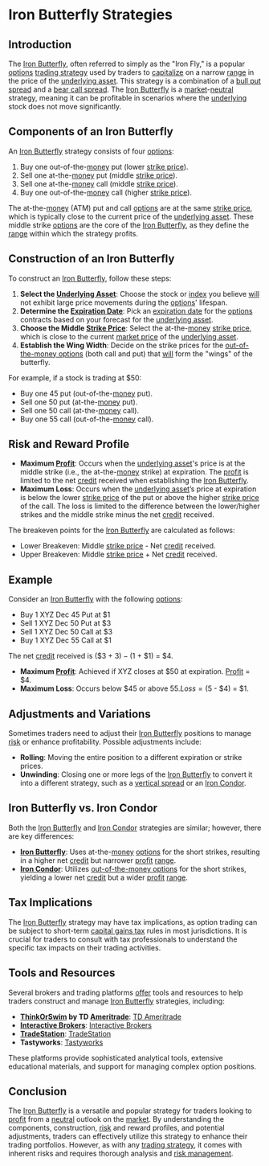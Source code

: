 # Iron Butterfly Strategies

## Introduction
The [Iron Butterfly](../i/iron_butterfly.md), often referred to simply as the "Iron Fly," is a popular [options](../o/options.md) [trading strategy](../t/trading_strategy.md) used by traders to [capitalize](../c/capitalize.md) on a narrow [range](../r/range.md) in the price of the [underlying asset](../u/underlying_asset.md). This strategy is a combination of a [bull put spread](../b/bull_put_spread.md) and a [bear call spread](../b/bear_call_spread.md). The [Iron Butterfly](../i/iron_butterfly.md) is a [market](../m/market.md)-[neutral](../n/neutral.md) strategy, meaning it can be profitable in scenarios where the [underlying](../u/underlying.md) stock does not move significantly.

## Components of an Iron Butterfly
An [Iron Butterfly](../i/iron_butterfly.md) strategy consists of four [options](../o/options.md):
1. Buy one out-of-the-[money](../m/money.md) put (lower [strike price](../s/strike_price.md)).
2. Sell one at-the-[money](../m/money.md) put (middle [strike price](../s/strike_price.md)).
3. Sell one at-the-[money](../m/money.md) call (middle [strike price](../s/strike_price.md)).
4. Buy one out-of-the-[money](../m/money.md) call (higher [strike price](../s/strike_price.md)).

The at-the-[money](../m/money.md) (ATM) put and call [options](../o/options.md) are at the same [strike price](../s/strike_price.md), which is typically close to the current price of the [underlying asset](../u/underlying_asset.md). These middle strike [options](../o/options.md) are the core of the [Iron Butterfly](../i/iron_butterfly.md), as they define the [range](../r/range.md) within which the strategy profits.

## Construction of an Iron Butterfly
To construct an [Iron Butterfly](../i/iron_butterfly.md), follow these steps:
1. **Select the [Underlying Asset](../u/underlying_asset.md)**: Choose the stock or [index](../i/index.md) you believe [will](../w/will.md) not exhibit large price movements during the [options](../o/options.md)' lifespan.
2. **Determine the [Expiration Date](../e/expiration_date.md)**: Pick an [expiration date](../e/expiration_date.md) for the [options](../o/options.md) contracts based on your forecast for the [underlying asset](../u/underlying_asset.md).
3. **Choose the Middle [Strike Price](../s/strike_price.md)**: Select the at-the-[money](../m/money.md) [strike price](../s/strike_price.md), which is close to the current [market price](../m/market_price.md) of the [underlying asset](../u/underlying_asset.md).
4. **Establish the Wing Width**: Decide on the strike prices for the [out-of-the-money options](../o/out-of-the-money_options.md) (both call and put) that [will](../w/will.md) form the "wings" of the butterfly.

For example, if a stock is trading at $50:
- Buy one 45 put (out-of-the-[money](../m/money.md) put).
- Sell one 50 put (at-the-[money](../m/money.md) put).
- Sell one 50 call (at-the-[money](../m/money.md) call).
- Buy one 55 call (out-of-the-[money](../m/money.md) call).

## Risk and Reward Profile
- **Maximum [Profit](../p/profit.md)**: Occurs when the [underlying asset](../u/underlying_asset.md)'s price is at the middle strike (i.e., the at-the-[money](../m/money.md) strike) at expiration. The [profit](../p/profit.md) is limited to the net [credit](../c/credit.md) received when establishing the [Iron Butterfly](../i/iron_butterfly.md).
- **Maximum Loss**: Occurs when the [underlying asset](../u/underlying_asset.md)’s price at expiration is below the lower [strike price](../s/strike_price.md) of the put or above the higher [strike price](../s/strike_price.md) of the call. The loss is limited to the difference between the lower/higher strikes and the middle strike minus the net [credit](../c/credit.md) received.
  
The breakeven points for the [Iron Butterfly](../i/iron_butterfly.md) are calculated as follows:
- Lower Breakeven: Middle [strike price](../s/strike_price.md) - Net [credit](../c/credit.md) received.
- Upper Breakeven: Middle [strike price](../s/strike_price.md) + Net [credit](../c/credit.md) received.

## Example
Consider an [Iron Butterfly](../i/iron_butterfly.md) with the following [options](../o/options.md):
- Buy 1 XYZ Dec 45 Put at $1
- Sell 1 XYZ Dec 50 Put at $3
- Sell 1 XYZ Dec 50 Call at $3
- Buy 1 XYZ Dec 55 Call at $1

The net [credit](../c/credit.md) received is ($3 + $3) - ($1 + $1) = $4.

- **Maximum [Profit](../p/profit.md)**: Achieved if XYZ closes at $50 at expiration. [Profit](../p/profit.md) = $4.
- **Maximum Loss**: Occurs below $45 or above $55. Loss = ($5 - $4) = $1.

## Adjustments and Variations
Sometimes traders need to adjust their [Iron Butterfly](../i/iron_butterfly.md) positions to manage [risk](../r/risk.md) or enhance profitability. Possible adjustments include:
- **Rolling**: Moving the entire position to a different expiration or strike prices.
- **Unwinding**: Closing one or more legs of the [Iron Butterfly](../i/iron_butterfly.md) to convert it into a different strategy, such as a [vertical spread](../v/vertical_spread.md) or an [Iron Condor](../i/iron_condor.md).

## Iron Butterfly vs. Iron Condor
Both the [Iron Butterfly](../i/iron_butterfly.md) and [Iron Condor](../i/iron_condor.md) strategies are similar; however, there are key differences:
- **[Iron Butterfly](../i/iron_butterfly.md)**: Uses at-the-[money](../m/money.md) [options](../o/options.md) for the short strikes, resulting in a higher net [credit](../c/credit.md) but narrower [profit](../p/profit.md) [range](../r/range.md).
- **[Iron Condor](../i/iron_condor.md)**: Utilizes [out-of-the-money options](../o/out-of-the-money_options.md) for the short strikes, yielding a lower net [credit](../c/credit.md) but a wider [profit](../p/profit.md) [range](../r/range.md).

## Tax Implications
The [Iron Butterfly](../i/iron_butterfly.md) strategy may have tax implications, as option trading can be subject to short-term [capital gains tax](../c/capital_gains_tax.md) rules in most jurisdictions. It is crucial for traders to consult with tax professionals to understand the specific tax impacts on their trading activities.

## Tools and Resources
Several brokers and trading platforms [offer](../o/offer.md) tools and resources to help traders construct and manage [Iron Butterfly](../i/iron_butterfly.md) strategies, including:
- **[ThinkOrSwim](../t/thinkorswim.md) by TD [Ameritrade](../a/ameritrade.md)**: [TD Ameritrade](https://www.tdameritrade.com/thinkorswim.html)
- **[Interactive Brokers](../i/interactive_brokers.md)**: [Interactive Brokers](https://www.interactivebrokers.com/)
- **[TradeStation](../t/tradestation.md)**: [TradeStation](https://www.tradestation.com/)
- **Tastyworks**: [Tastyworks](https://www.tastyworks.com/)

These platforms provide sophisticated analytical tools, extensive educational materials, and support for managing complex option positions.

## Conclusion
The [Iron Butterfly](../i/iron_butterfly.md) is a versatile and popular strategy for traders looking to [profit](../p/profit.md) from a [neutral](../n/neutral.md) outlook on the [market](../m/market.md). By understanding the components, construction, [risk](../r/risk.md) and reward profiles, and potential adjustments, traders can effectively utilize this strategy to enhance their trading portfolios. However, as with any [trading strategy](../t/trading_strategy.md), it comes with inherent risks and requires thorough analysis and [risk management](../r/risk_management.md).

